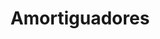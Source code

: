 ---
title: "Amortiguadores"
url: /barrios-unidos/amortiguadores-carrera-28/
shop: piezas de automóviles
---